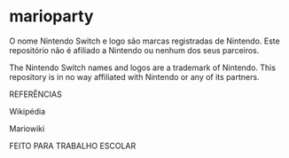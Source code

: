 # marioparty

O nome Nintendo Switch e logo são marcas registradas de Nintendo. Este repositório não é afiliado a Nintendo ou nenhum dos seus parceiros.

The Nintendo Switch names and logos are a trademark of Nintendo. This repository is in no way affiliated with Nintendo or any of its partners.

REFERÊNCIAS

Wikipédia

Mariowiki

FEITO PARA TRABALHO ESCOLAR
